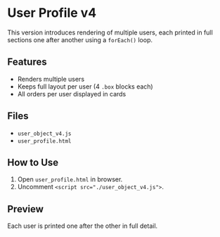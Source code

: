 # User Profile v4

This version introduces rendering of multiple users, each printed in full sections one after another using a `forEach()` loop.

## Features
- Renders multiple users
- Keeps full layout per user (4 `.box` blocks each)
- All orders per user displayed in cards

## Files
- `user_object_v4.js`
- `user_profile.html`

## How to Use
1. Open `user_profile.html` in browser.
2. Uncomment `<script src="./user_object_v4.js">`.

## Preview
Each user is printed one after the other in full detail.
